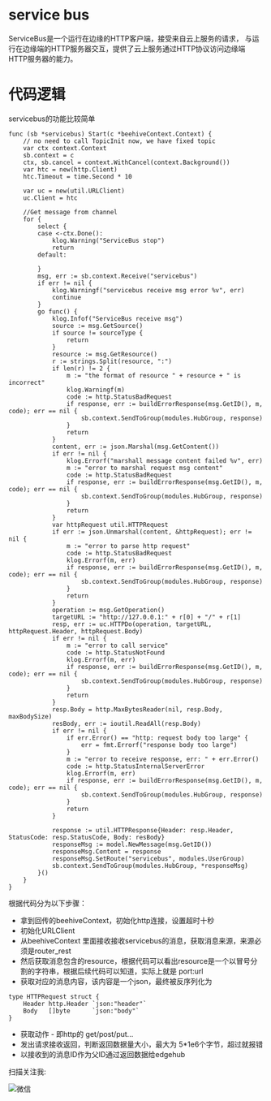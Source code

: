 # service bus 

ServiceBus是一个运行在边缘的HTTP客户端，接受来自云上服务的请求，
与运行在边缘端的HTTP服务器交互，提供了云上服务通过HTTP协议访问边缘端HTTP服务器的能力。


# 代码逻辑

servicebus的功能比较简单

```
func (sb *servicebus) Start(c *beehiveContext.Context) {
	// no need to call TopicInit now, we have fixed topic
	var ctx context.Context
	sb.context = c
	ctx, sb.cancel = context.WithCancel(context.Background())
	var htc = new(http.Client)
	htc.Timeout = time.Second * 10

	var uc = new(util.URLClient)
	uc.Client = htc

	//Get message from channel
	for {
		select {
		case <-ctx.Done():
			klog.Warning("ServiceBus stop")
			return
		default:

		}
		msg, err := sb.context.Receive("servicebus")
		if err != nil {
			klog.Warningf("servicebus receive msg error %v", err)
			continue
		}
		go func() {
			klog.Infof("ServiceBus receive msg")
			source := msg.GetSource()
			if source != sourceType {
				return
			}
			resource := msg.GetResource()
			r := strings.Split(resource, ":")
			if len(r) != 2 {
				m := "the format of resource " + resource + " is incorrect"
				klog.Warningf(m)
				code := http.StatusBadRequest
				if response, err := buildErrorResponse(msg.GetID(), m, code); err == nil {
					sb.context.SendToGroup(modules.HubGroup, response)
				}
				return
			}
			content, err := json.Marshal(msg.GetContent())
			if err != nil {
				klog.Errorf("marshall message content failed %v", err)
				m := "error to marshal request msg content"
				code := http.StatusBadRequest
				if response, err := buildErrorResponse(msg.GetID(), m, code); err == nil {
					sb.context.SendToGroup(modules.HubGroup, response)
				}
				return
			}
			var httpRequest util.HTTPRequest
			if err := json.Unmarshal(content, &httpRequest); err != nil {
				m := "error to parse http request"
				code := http.StatusBadRequest
				klog.Errorf(m, err)
				if response, err := buildErrorResponse(msg.GetID(), m, code); err == nil {
					sb.context.SendToGroup(modules.HubGroup, response)
				}
				return
			}
			operation := msg.GetOperation()
			targetURL := "http://127.0.0.1:" + r[0] + "/" + r[1]
			resp, err := uc.HTTPDo(operation, targetURL, httpRequest.Header, httpRequest.Body)
			if err != nil {
				m := "error to call service"
				code := http.StatusNotFound
				klog.Errorf(m, err)
				if response, err := buildErrorResponse(msg.GetID(), m, code); err == nil {
					sb.context.SendToGroup(modules.HubGroup, response)
				}
				return
			}
			resp.Body = http.MaxBytesReader(nil, resp.Body, maxBodySize)
			resBody, err := ioutil.ReadAll(resp.Body)
			if err != nil {
				if err.Error() == "http: request body too large" {
					err = fmt.Errorf("response body too large")
				}
				m := "error to receive response, err: " + err.Error()
				code := http.StatusInternalServerError
				klog.Errorf(m, err)
				if response, err := buildErrorResponse(msg.GetID(), m, code); err == nil {
					sb.context.SendToGroup(modules.HubGroup, response)
				}
				return
			}

			response := util.HTTPResponse{Header: resp.Header, StatusCode: resp.StatusCode, Body: resBody}
			responseMsg := model.NewMessage(msg.GetID())
			responseMsg.Content = response
			responseMsg.SetRoute("servicebus", modules.UserGroup)
			sb.context.SendToGroup(modules.HubGroup, *responseMsg)
		}()
	}
}
```

根据代码分为以下步骤：

- 拿到回传的beehiveContext，初始化http连接，设置超时十秒
- 初始化URLClient
- 从beehiveContext 里面接收接收servicebus的消息，获取消息来源，来源必须是router_rest
- 然后获取消息包含的resource，根据代码可以看出resource是一个以冒号分割的字符串，根据后续代码可以知道，实际上就是 port:url
- 获取对应的消息内容，该内容是一个json，最终被反序列化为

```
type HTTPRequest struct {
    Header http.Header `json:"header"`
    Body   []byte      `json:"body"`
}
```
  
- 获取动作 - 即http的 get/post/put...
- 发出请求接收返回，判断返回数据量大小，最大为 5*1e6个字节，超过就报错
- 以接收到的消息ID作为父ID通过返回数据给edgehub

扫描关注我:

![微信](http://q08i5y6c2.bkt.clouddn.com/qrcode_for_gh_7457c3b1bfab_258.jpg)
